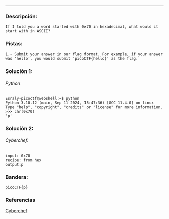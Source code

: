 ---
### Descripción:
```
If I told you a word started with 0x70 in hexadecimal, what would it start with in ASCII?
```

### Pistas: 
```
1.- Submit your answer in our flag format. For example, if your answer was 'hello', you would submit 'picoCTF{hello}' as the flag.
```

### Solución 1:
###### Python
```
Esraly-picoctf@webshell:~$ python
Python 3.10.12 (main, Sep 11 2024, 15:47:36) [GCC 11.4.0] on linux
Type "help", "copyright", "credits" or "license" for more information.
>>> chr(0x70)
'p'
```

### Solución 2:
###### Cyberchef: 
```
input: 0x70
recipe: from hex
output:p
```

### Bandera:
```
picoCTF{p}
```

### Referencias
[Cyberchef](https://gchq.github.io/CyberChef/#recipe=From_Hex('0x')&input=MHg3MA)
